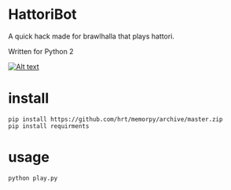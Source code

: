 # HattoriBot
A quick hack made for brawlhalla that plays hattori.

Written for Python 2

[![Alt text](https://img.youtube.com/vi/CIVxv4JUefs/0.jpg)](https://www.youtube.com/watch?v=CIVxv4JUefs)


# install
```
pip install https://github.com/hrt/memorpy/archive/master.zip
pip install requirments
```

# usage
```
python play.py
```

